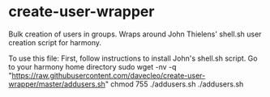 # create-user-wrapper
Bulk creation of users in groups. Wraps around John Thielens' shell.sh user creation script for harmony.

To use this file:
  First, follow instructions to install John's shell.sh script.
  Go to your harmony home directory
  sudo wget -nv -q "https://raw.githubusercontent.com/davecleo/create-user-wrapper/master/addusers.sh"
  chmod 755 ./addusers.sh
  ./addusers.sh
  
